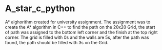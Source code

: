 # A_star_c_python
A* alghorithm created for university assignment.
The assignment was to create the A* algorithm in C++ to find the path on the 20x20 Grid,
the start of path was assigned to the bottom left corner and the finish at the top right corner.
The grid is filled with 0s and the walls are 5s, after the path was found, the path should be filled with 3s on the Grid.


